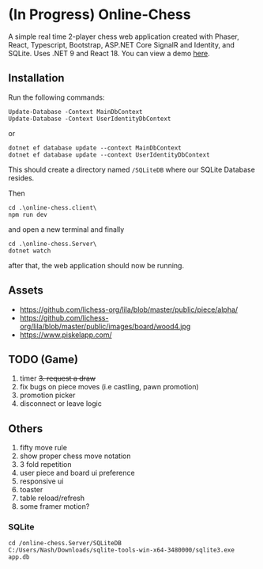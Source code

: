 # (In Progress) Online-Chess
A simple real time 2-player chess web application created with Phaser, React, Typescript, Bootstrap, ASP.NET Core SignalR and Identity, and SQLite. Uses .NET 9 and React 18.
You can view a demo [here](https://github.com/nashie1004/online-chess).

## Installation

Run the following commands:
```
Update-Database -Context MainDbContext
Update-Database -Context UserIdentityDbContext
```
or
```
dotnet ef database update --context MainDbContext
dotnet ef database update --context UserIdentityDbContext
```
This should create a directory named `/SQLiteDB` where our SQLite Database resides.

Then
```
cd .\online-chess.client\
npm run dev
```
and open a new terminal and finally
```
cd .\online-chess.Server\
dotnet watch
```
after that, the web application should now be running.

## Assets 
- https://github.com/lichess-org/lila/blob/master/public/piece/alpha/
- https://github.com/lichess-org/lila/blob/master/public/images/board/wood4.jpg
- https://www.piskelapp.com/

## TODO (Game)
1. timer
~~3. request a draw~~
4. fix bugs on piece moves (i.e castling, pawn promotion)
5. promotion picker
6. disconnect or leave logic

## Others
1. fifty move rule
2. show proper chess move notation
3. 3 fold repetition
4. user piece and board ui preference
5. responsive ui
6. toaster
7. table reload/refresh
8. some framer motion?

### SQLite
```
cd /online-chess.Server/SQLiteDB
C:/Users/Nash/Downloads/sqlite-tools-win-x64-3480000/sqlite3.exe app.db
```
